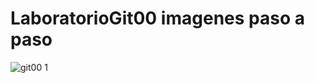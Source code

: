 # LaboratorioGit00 imagenes paso a paso 
![git00 1](https://github.com/SagantAVZ/LaboratorioGit00/assets/143424339/3eed3047-288d-41ac-b82e-6fee971ac25a)
